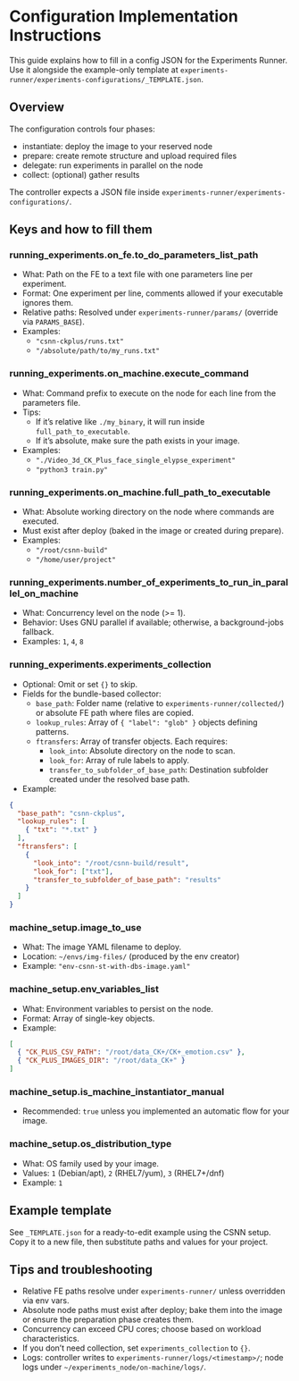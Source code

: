 # Configuration Implementation Instructions

This guide explains how to fill in a config JSON for the Experiments Runner.
Use it alongside the example-only template at
`experiments-runner/experiments-configurations/_TEMPLATE.json`.

## Overview

The configuration controls four phases:

- instantiate: deploy the image to your reserved node
- prepare: create remote structure and upload required files
- delegate: run experiments in parallel on the node
- collect: (optional) gather results

The controller expects a JSON file inside `experiments-runner/experiments-configurations/`.

## Keys and how to fill them

### running_experiments.on_fe.to_do_parameters_list_path

- What: Path on the FE to a text file with one parameters line per experiment.
- Format: One experiment per line, comments allowed if your executable ignores them.
- Relative paths: Resolved under `experiments-runner/params/` (override via `PARAMS_BASE`).
- Examples:
  - `"csnn-ckplus/runs.txt"`
  - `"/absolute/path/to/my_runs.txt"`

### running_experiments.on_machine.execute_command

- What: Command prefix to execute on the node for each line from the parameters file.
- Tips:
  - If it’s relative like `./my_binary`, it will run inside `full_path_to_executable`.
  - If it’s absolute, make sure the path exists in your image.
- Examples:
  - `"./Video_3d_CK_Plus_face_single_elypse_experiment"`
  - `"python3 train.py"`

### running_experiments.on_machine.full_path_to_executable

- What: Absolute working directory on the node where commands are executed.
- Must exist after deploy (baked in the image or created during prepare).
- Examples:
  - `"/root/csnn-build"`
  - `"/home/user/project"`

### running_experiments.number_of_experiments_to_run_in_parallel_on_machine

- What: Concurrency level on the node (>= 1).
- Behavior: Uses GNU parallel if available; otherwise, a background-jobs fallback.
- Examples: `1`, `4`, `8`

### running_experiments.experiments_collection

- Optional: Omit or set `{}` to skip.
- Fields for the bundle-based collector:
  - `base_path`: Folder name (relative to `experiments-runner/collected/`) or absolute FE path where files are copied.
  - `lookup_rules`: Array of `{ "label": "glob" }` objects defining patterns.
  - `ftransfers`: Array of transfer objects. Each requires:
    - `look_into`: Absolute directory on the node to scan.
    - `look_for`: Array of rule labels to apply.
    - `transfer_to_subfolder_of_base_path`: Destination subfolder created under the resolved base path.
- Example:

```json
{
  "base_path": "csnn-ckplus",
  "lookup_rules": [
    { "txt": "*.txt" }
  ],
  "ftransfers": [
    {
      "look_into": "/root/csnn-build/result",
      "look_for": ["txt"],
      "transfer_to_subfolder_of_base_path": "results"
    }
  ]
}
```

### machine_setup.image_to_use

- What: The image YAML filename to deploy.
- Location: `~/envs/img-files/` (produced by the env creator)
- Example: `"env-csnn-st-with-dbs-image.yaml"`

### machine_setup.env_variables_list

- What: Environment variables to persist on the node.
- Format: Array of single-key objects.
- Example:

```json
[
  { "CK_PLUS_CSV_PATH": "/root/data_CK+/CK+_emotion.csv" },
  { "CK_PLUS_IMAGES_DIR": "/root/data_CK+" }
]
```

### machine_setup.is_machine_instantiator_manual

- Recommended: `true` unless you implemented an automatic flow for your image.

### machine_setup.os_distribution_type

- What: OS family used by your image.
- Values: `1` (Debian/apt), `2` (RHEL7/yum), `3` (RHEL7+/dnf)
- Example: `1`

## Example template

See `_TEMPLATE.json` for a ready-to-edit example using the CSNN setup.
Copy it to a new file, then substitute paths and values for your project.

## Tips and troubleshooting

- Relative FE paths resolve under `experiments-runner/` unless overridden via env vars.
- Absolute node paths must exist after deploy; bake them into the image or ensure the preparation phase creates them.
- Concurrency can exceed CPU cores; choose based on workload characteristics.
- If you don’t need collection, set `experiments_collection` to `{}`.
- Logs: controller writes to `experiments-runner/logs/<timestamp>/`; node logs under `~/experiments_node/on-machine/logs/`.
